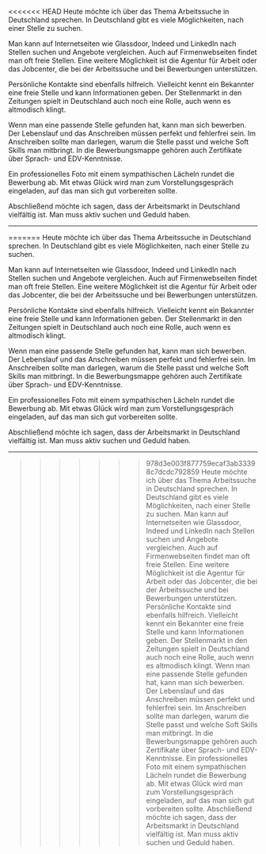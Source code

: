 <<<<<<< HEAD
Heute möchte ich über das Thema Arbeitssuche in Deutschland sprechen. In Deutschland gibt es viele Möglichkeiten, nach einer Stelle zu suchen.

Man kann auf Internetseiten wie Glassdoor, Indeed und LinkedIn nach Stellen suchen und Angebote vergleichen. Auch auf Firmenwebseiten findet man oft freie Stellen. Eine weitere Möglichkeit ist die Agentur für Arbeit oder das Jobcenter, die bei der Arbeitssuche und bei Bewerbungen unterstützen.

Persönliche Kontakte sind ebenfalls hilfreich. Vielleicht kennt ein Bekannter eine freie Stelle und kann Informationen geben. Der Stellenmarkt in den Zeitungen spielt in Deutschland auch noch eine Rolle, auch wenn es altmodisch klingt.

Wenn man eine passende Stelle gefunden hat, kann man sich bewerben. Der Lebenslauf und das Anschreiben müssen perfekt und fehlerfrei sein. Im Anschreiben sollte man darlegen, warum die Stelle passt und welche Soft Skills man mitbringt. In die Bewerbungsmappe gehören auch Zertifikate über Sprach- und EDV-Kenntnisse.

Ein professionelles Foto mit einem sympathischen Lächeln rundet die Bewerbung ab. Mit etwas Glück wird man zum Vorstellungsgespräch eingeladen, auf das man sich gut vorbereiten sollte.

Abschließend möchte ich sagen, dass der Arbeitsmarkt in Deutschland vielfältig ist. Man muss aktiv suchen und Geduld haben.



---------

=======
Heute möchte ich über das Thema Arbeitssuche in Deutschland sprechen. In Deutschland gibt es viele Möglichkeiten, nach einer Stelle zu suchen.

Man kann auf Internetseiten wie Glassdoor, Indeed und LinkedIn nach Stellen suchen und Angebote vergleichen. Auch auf Firmenwebseiten findet man oft freie Stellen. Eine weitere Möglichkeit ist die Agentur für Arbeit oder das Jobcenter, die bei der Arbeitssuche und bei Bewerbungen unterstützen.

Persönliche Kontakte sind ebenfalls hilfreich. Vielleicht kennt ein Bekannter eine freie Stelle und kann Informationen geben. Der Stellenmarkt in den Zeitungen spielt in Deutschland auch noch eine Rolle, auch wenn es altmodisch klingt.

Wenn man eine passende Stelle gefunden hat, kann man sich bewerben. Der Lebenslauf und das Anschreiben müssen perfekt und fehlerfrei sein. Im Anschreiben sollte man darlegen, warum die Stelle passt und welche Soft Skills man mitbringt. In die Bewerbungsmappe gehören auch Zertifikate über Sprach- und EDV-Kenntnisse.

Ein professionelles Foto mit einem sympathischen Lächeln rundet die Bewerbung ab. Mit etwas Glück wird man zum Vorstellungsgespräch eingeladen, auf das man sich gut vorbereiten sollte.

Abschließend möchte ich sagen, dass der Arbeitsmarkt in Deutschland vielfältig ist. Man muss aktiv suchen und Geduld haben.



---------

>>>>>>> 978d3e003f877759ecaf3ab33398c7dcdc792859
Heute möchte ich über das Thema Arbeitssuche in Deutschland sprechen.<break time="2.0s" /> 
  In Deutschland gibt es viele Möglichkeiten, nach einer Stelle zu suchen.<break time="2.0s" /> 
Man kann auf Internetseiten wie Glassdoor, Indeed und LinkedIn nach Stellen suchen und Angebote vergleichen.<break time="2.0s" /> 
  Auch auf Firmenwebseiten findet man oft freie Stellen.<break time="2.0s" /> 
  Eine weitere Möglichkeit ist die Agentur für Arbeit oder das Jobcenter, die bei der Arbeitssuche und bei Bewerbungen unterstützen.<break time="2.0s" /> 
Persönliche Kontakte sind ebenfalls hilfreich.<break time="2.0s" /> 
  Vielleicht kennt ein Bekannter eine freie Stelle und kann Informationen geben.<break time="2.0s" /> 
  Der Stellenmarkt in den Zeitungen spielt in Deutschland auch noch eine Rolle, auch wenn es altmodisch klingt.<break time="2.0s" /> 
Wenn man eine passende Stelle gefunden hat, kann man sich bewerben.<break time="2.0s" /> 
  Der Lebenslauf und das Anschreiben müssen perfekt und fehlerfrei sein.<break time="2.0s" /> 
  Im Anschreiben sollte man darlegen, warum die Stelle passt und welche Soft Skills man mitbringt.<break time="2.0s" /> 
  In die Bewerbungsmappe gehören auch Zertifikate über Sprach- und EDV-Kenntnisse.<break time="2.0s" /> 
Ein professionelles Foto mit einem sympathischen Lächeln rundet die Bewerbung ab.<break time="2.0s" /> 
  Mit etwas Glück wird man zum Vorstellungsgespräch eingeladen, auf das man sich gut vorbereiten sollte.<break time="2.0s" /> 
Abschließend möchte ich sagen, dass der Arbeitsmarkt in Deutschland vielfältig ist.<break time="2.0s" /> 
  Man muss aktiv suchen und Geduld haben.